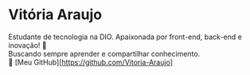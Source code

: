 # Vitória Araujo

Estudante de tecnologia na DIO. Apaixonada por front-end, back-end e inovação! 🚀  
Buscando sempre aprender e compartilhar conhecimento.  
🔗 [Meu GitHub][https://github.com/Vitoria-Araujo]
